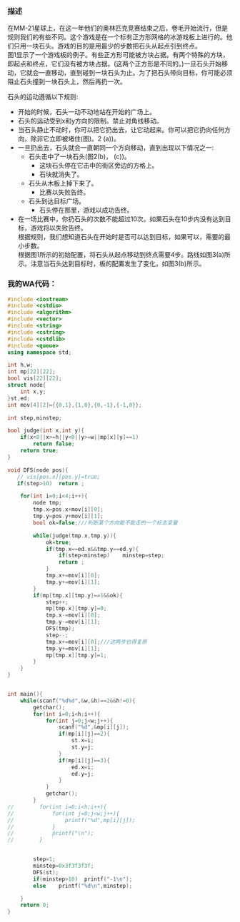 ### 描述
在MM-21星球上，在这一年他们的奥林匹克竞赛结束之后，卷毛开始流行，但是规则我们的有些不同。这个游戏是在一个标有正方形网格的冰游戏板上进行的。他们只用一块石头。游戏的目的是用最少的步数把石头从起点引到终点。<br>
图1显示了一个游戏板的例子。有些正方形可能被方块占据。有两个特殊的方块，即起点和终点，它们没有被方块占据。(这两个正方形是不同的。)一旦石头开始移动，它就会一直移动，直到碰到一块石头为止。为了把石头带向目标，你可能必须阻止石头撞到一块石头上，然后再扔一次。

石头的运动遵循以下规则:
* 开始的时候，石头一动不动地站在开始的广场上。
* 石头的运动受到x和y方向的限制。禁止对角线移动。
* 当石头静止不动时，你可以把它扔出去，让它动起来。你可以把它扔向任何方向，除非它立即被堵住(图)。2 (a))。
* 一旦扔出去，石头就会一直朝同一个方向移动，直到出现以下情况之一:
  * 石头击中了一块石头(图2(b)， (c))。
    * 这块石头停在它击中的街区旁边的方格上。
    * 石块就消失了。
  * 石头从木板上掉下来了。
    * 比赛以失败告终。
  * 石头到达目标广场。
    * 石头停在那里，游戏以成功告终。
* 在一场比赛中，你扔石头的次数不能超过10次。如果石头在10步内没有达到目标，游戏将以失败告终。<br>
根据规则，我们想知道石头在开始时是否可以达到目标，如果可以，需要的最小步数。<br>
根据图1所示的初始配置，将石头从起点移动到终点需要4步。路线如图3(a)所示。注意当石头达到目标时，板的配置发生了变化，如图3(b)所示。


### 我的WA代码：
```cpp
#include <iostream>
#include <cstdio>
#include <algorithm>
#include <vector>
#include <string>
#include <cstring>
#include <cstdlib>
#include <queue>
using namespace std;

int h,w;
int mp[22][22];
bool vis[22][22];
struct node{
    int x,y;
}st,ed;
int mov[4][2]={{0,1},{1,0},{0,-1},{-1,0}};

int step,minstep;

bool judge(int x,int y){
    if(x<0||x>=h||y<0||y>=w||mp[x][y]==1)
        return false;
    return true;
}

void DFS(node pos){
   // vis[pos.x][pos.y]=true;
   if(step>10)  return ;

    for(int i=0;i<4;i++){
        node tmp;
        tmp.x=pos.x+mov[i][0];
        tmp.y=pos.y+mov[i][1];
        bool ok=false;///判断某个方向能不能走的一个标志变量

        while(judge(tmp.x,tmp.y)){
            ok=true;
            if(tmp.x==ed.x&&tmp.y==ed.y){
                if(step<minstep)    minstep=step;
                return ;
            }
            tmp.x+=mov[i][0];
            tmp.y+=mov[i][1];
        }
        if(mp[tmp.x][tmp.y]==1&&ok){
            step++;
            mp[tmp.x][tmp.y]=0;
            tmp.x-=mov[i][0];
            tmp.y-=mov[i][1];
            DFS(tmp);
            step--;
            tmp.x+=mov[i][0];///这两步也得复原
            tmp.y+=mov[i][1];
            mp[tmp.x][tmp.y]=1;
        }
    }
}


int main(){
    while(scanf("%d%d",&w,&h)==2&&h!=0){
        getchar();
        for(int i=0;i<h;i++){
            for(int j=0;j<w;j++){
                scanf("%d",&mp[i][j]);
                if(mp[i][j]==2){
                    st.x=i;
                    st.y=j;
                }
                if(mp[i][j]==3){
                    ed.x=i;
                    ed.y=j;
                }
            }
            getchar();
        }
//        for(int i=0;i<h;i++){
//            for(int j=0;j<w;j++){
//                printf("%d",mp[i][j]);
//            }
//            printf("\n");
//        }


        step=1;
        minstep=0x3f3f3f3f;
        DFS(st);
        if(minstep>10)  printf("-1\n");
        else    printf("%d\n",minstep);

    }
    return 0;
}


```





